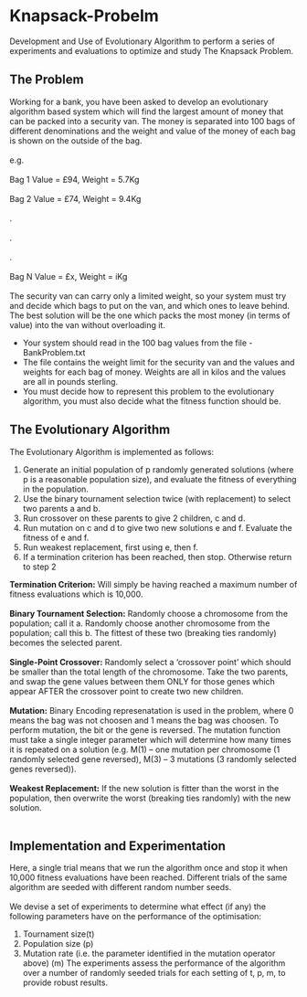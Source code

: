 # Knapsack-Probelm
Development and Use of Evolutionary Algorithm to perform a series of experiments and evaluations to optimize and study The Knapsack Problem.

## The Problem
Working for a bank, you have been asked to develop an evolutionary algorithm based system which 
will find the largest amount of money that can be packed into a security van. The money is separated 
into 100 bags of different denominations and the weight and value of the money of each bag is shown 
on the outside of the bag.<br> </br>
e.g. <br> </br>
Bag 1 Value = £94, Weight = 5.7Kg <br> </br>
Bag 2 Value = £74, Weight = 9.4Kg <br> </br>
. <br> </br>
. <br> </br>
. <br> </br>
Bag N Value = £x, Weight = iKg <br> </br>
The security van can carry only a limited weight, so your system must try and decide which bags to put 
on the van, and which ones to leave behind. The best solution will be the one which packs the most 
money (in terms of value) into the van without overloading it.

  - Your system should read in the 100 bag values from the file - BankProblem.txt
  - The file contains the weight limit for the security van and the values and weights for each 
    bag of money. Weights are all in kilos and the values are all in pounds sterling.
  - You must decide how to represent this problem to the evolutionary algorithm, you must 
    also decide what the fitness function should be.

## The Evolutionary Algorithm
The Evolutionary Algorithm is implemented as follows:
1. Generate an initial population of p randomly generated solutions (where p is a reasonable 
population size), and evaluate the fitness of everything in the population. 
2. Use the binary tournament selection twice (with replacement) to select two parents a and b. 
3. Run crossover on these parents to give 2 children, c and d.
4. Run mutation on c and d to give two new solutions e and f. Evaluate the fitness of e and f. 
5. Run weakest replacement, first using e, then f. 
6. If a termination criterion has been reached, then stop. Otherwise return to step 2

**Termination Criterion:** Will simply be having reached a maximum number of fitness evaluations which 
is 10,000. <br> </br>
**Binary Tournament Selection:** Randomly choose a chromosome from the population; call it a. 
Randomly choose another chromosome from the population; call this b. The fittest of these two 
(breaking ties randomly) becomes the selected parent. <br> </br>
**Single-Point Crossover:** Randomly select a ‘crossover point’ which should be smaller than the total 
length of the chromosome. Take the two parents, and swap the gene values between them ONLY for 
those genes which appear AFTER the crossover point to create two new children. <br> </br>
**Mutation:** Binary Encoding represenatation is used in the problem, where 0 means the bag was not choosen and 1 means the bag was choosen.
To perform mutation, the bit or the gene is reversed. The mutation function must take a single 
integer parameter which will determine how many times it is repeated on a solution (e.g. M(1) –
one mutation per chromosome (1 randomly selected gene reversed), M(3) – 3 mutations (3 randomly selected genes reversed)). <br> </br>
**Weakest Replacement:** If the new solution is fitter than the worst in the population, then overwrite 
the worst (breaking ties randomly) with the new solution. <br> </br>

## Implementation and Experimentation
Here, a single trial means that we run the algorithm once and stop it when 10,000 fitness evaluations have 
been reached. Different trials of the same algorithm are seeded with different random 
number seeds.<br> </br> 
We devise a set of experiments to determine what effect (if any) the following 
parameters have on the performance of the optimisation:
1. Tournament size(t)
2. Population size (p)
3. Mutation rate (i.e. the parameter identified in the mutation operator above) (m)
The experiments assess the performance of the algorithm over a number of randomly seeded 
trials for each setting of t, p, m, to provide robust results.
